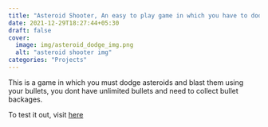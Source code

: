 ```yaml
---
title: "Asteroid Shooter, An easy to play game in which you have to dodge and blast asteroids!"
date: 2021-12-29T18:27:44+05:30
draft: false
cover:
  image: img/asteroid_dodge_img.png
  alt: "asteroid shooter img"
categories: "Projects"
---
```


This is a game in which you must dodge asteroids and blast them using your bullets, you dont have unlimited bullets and need to collect bullet backages.

To test it out, visit [here](/projects/asteroid-shooter)
